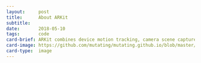 ```yaml
---
layout:     post
title:      About ARKit
subtitle:   
date:       2018-05-10
tags:       code
card-brief: ARKit combines device motion tracking, camera scene capture, advanced scene processing, and display conveniences to simplify the task of building an AR experience.
card-image: https://github.com/mutating/mutating.github.io/blob/master/resources/2018/05/2018-05-11-about-arkit/ARKit.jpg?raw=true
card-type:  image
---
```



